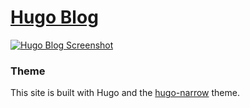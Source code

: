 # [Hugo Blog](https://ny000815.github.io/hugo-blog)

[![Hugo Blog Screenshot](https://i.postimg.cc/QM3KVQyY/hugo-blog.png)](https://ny000815.github.io/hugo-blog)

### Theme
This site is built with Hugo and the [hugo-narrow](https://github.com/tom2almighty/hugo-narrow) theme.
